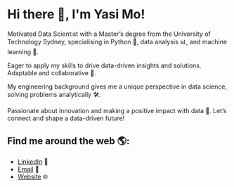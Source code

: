 # Hi there 👋, I'm Yasi Mo!

Motivated Data Scientist with a Master’s degree from the University of Technology Sydney, specialising in Python 🐍, data analysis 📊, and machine learning 🤖.

Eager to apply my skills to drive data-driven insights and solutions. Adaptable and collaborative 🤝.

My engineering background gives me a unique perspective in data science, solving problems analytically 🛠️.

Passionate about innovation and making a positive impact with data 🌟. Let’s connect and shape a data-driven future!

## Find me around the web 🌎:
- [LinkedIn](www.linkedin.com/in/yasi-mo) 🔗
- [Email](JYasimo@gmail.com) 📧
- [Website](https://yasi-mo.com/) 🌐

